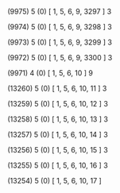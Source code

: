 (9975) 5 (0) [ 1, 5, 6, 9, 3297 ] 3 


(9974) 5 (0) [ 1, 5, 6, 9, 3298 ] 3 


(9973) 5 (0) [ 1, 5, 6, 9, 3299 ] 3 


(9972) 5 (0) [ 1, 5, 6, 9, 3300 ] 3 


(9971) 4 (0) [ 1, 5, 6, 10 ] 9 


(13260) 5 (0) [ 1, 5, 6, 10, 11 ] 3 


(13259) 5 (0) [ 1, 5, 6, 10, 12 ] 3 


(13258) 5 (0) [ 1, 5, 6, 10, 13 ] 3 


(13257) 5 (0) [ 1, 5, 6, 10, 14 ] 3 


(13256) 5 (0) [ 1, 5, 6, 10, 15 ] 3 


(13255) 5 (0) [ 1, 5, 6, 10, 16 ] 3 


(13254) 5 (0) [ 1, 5, 6, 10, 17 ]  

